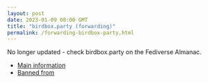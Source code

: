 ```yaml
---
layout: post
date: 2023-01-09 00:00 GMT
title: "birdbox.party (forwarding)"
permalink: /forwarding-birdbox-party.html
---
```


No longer updated - check birdbox.party on the Fediverse Almanac.

* [Main information](https://www.fediversealmanac.com/api/v1/instances/birdbox.party)
* [Banned from](https://www.fediversealmanac.com/api/v1/instances/birdbox.party/banned_from)

